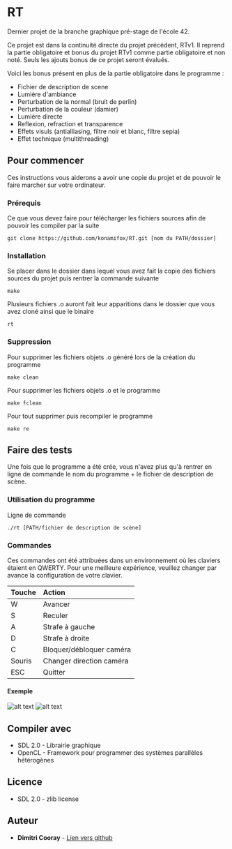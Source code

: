 # RT

Dernier projet de la branche graphique pré-stage de l'école 42.

Ce projet est dans la continuité directe du projet précédent, RTv1. Il reprend la partie obligatoire et bonus du projet RTv1 
comme partie obligatoire et non noté. Seuls les ajouts bonus de ce projet seront évalués.

Voici les bonus présent en plus de la partie obligatoire dans le programme :
* Fichier de description de scene
* Lumière d'ambiance
* Perturbation de la normal (bruit de perlin)
* Perturbation de la couleur (damier)
* Lumière directe
* Reflexion, refraction et transparence
* Effets visuls (antialliasing, filtre noir et blanc, filtre sepia)
* Effet technique (multithreading)

## Pour commencer

Ces instructions vous aiderons a avoir une copie du projet et de pouvoir le faire marcher sur votre ordinateur.

### Prérequis

Ce que vous devez faire pour télécharger les fichiers sources afin de pouvoir les compiler par la suite

```
git clone https://github.com/konamifox/RT.git [nom du PATH/dossier]
```

### Installation

Se placer dans le dossier dans lequel vous avez fait la copie des fichiers sources du projet puis rentrer la commande suivante

```
make
```
Plusieurs fichiers .o auront fait leur apparitions dans le dossier que vous avez cloné ainsi que le binaire

```
rt
```
### Suppression

Pour supprimer les fichiers objets .o généré lors de la création du programme

```
make clean
```

Pour supprimer les fichiers objets .o et le programme

```
make fclean
```

Pour tout supprimer puis recompiler le programme

```
make re
```

## Faire des tests

Une fois que le programme a été crée, vous n'avez plus qu'à rentrer en ligne de commande le nom du programme + le fichier 
de description de scène.

### Utilisation du programme

Ligne de commande

```
./rt [PATH/fichier de description de scène]
```

### Commandes

Ces commandes ont été attribuées dans un environnement où les claviers étaient en QWERTY. Pour une meilleure expérience, 
veuillez changer par avance la configuration de votre clavier.

| Touche |          Action          |
| ------ |:------------------------ |
| W      | Avancer                  |
| S      | Reculer                  |
| A      | Strafe à gauche          |
| D      | Strafe à droite          |
| C      | Bloquer/débloquer caméra |
| Souris | Changer direction caméra |
| ESC    | Quitter                  |

#### Exemple
![alt text](https://raw.githubusercontent.com/konamifox/photo/master/rt.jpeg?token=AT6ePBc2BTVNjrnPZ-9bjS3AqKU1aPhHks5acfb3wA%3D%3D)
![alt text](https://raw.githubusercontent.com/konamifox/photo/master/rt_2.jpeg?token=AT6ePIbfj9j2lJ7-kgt-zxKlR6R0HULWks5acfcOwA%3D%3D)

## Compiler avec
* SDL 2.0 - Librairie graphique
* OpenCL - Framework pour programmer des systèmes parallèles hétérogènes 

## Licence
* SDL 2.0 - zlib license

## Auteur

* **Dimitri Cooray** - [Lien vers github](https://github.com/konamifox)
